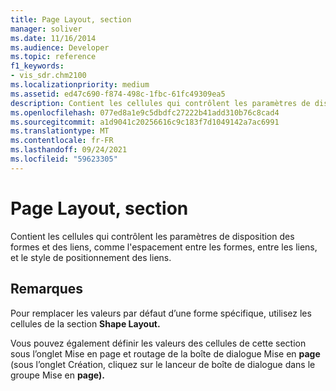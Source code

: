 ```yaml
---
title: Page Layout, section
manager: soliver
ms.date: 11/16/2014
ms.audience: Developer
ms.topic: reference
f1_keywords:
- vis_sdr.chm2100
ms.localizationpriority: medium
ms.assetid: ed47c690-f874-498c-1fbc-61fc49309ea5
description: Contient les cellules qui contrôlent les paramètres de disposition des formes et des liens, comme l'espacement entre les formes, entre les liens, et le style de positionnement des liens.
ms.openlocfilehash: 077ed8a1e9c5dbdfc27222b41add310b76c8cad4
ms.sourcegitcommit: a1d9041c20256616c9c183f7d1049142a7ac6991
ms.translationtype: MT
ms.contentlocale: fr-FR
ms.lasthandoff: 09/24/2021
ms.locfileid: "59623305"
---
```

# <a name="page-layout-section"></a>Page Layout, section

Contient les cellules qui contrôlent les paramètres de disposition des formes et des liens, comme l'espacement entre les formes, entre les liens, et le style de positionnement des liens.
  
## <a name="remarks"></a>Remarques

Pour remplacer les valeurs par défaut d’une forme spécifique, utilisez les cellules de la section **Shape Layout.** 
  
Vous pouvez également définir les valeurs des  cellules de cette section sous l’onglet  Mise en page et routage de la boîte de dialogue Mise en **page** (sous l’onglet Création, cliquez sur le lanceur de boîte de dialogue dans le groupe Mise en **page).** 
  

